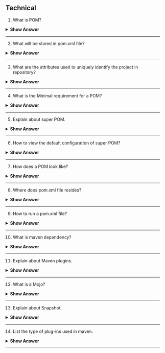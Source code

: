 ## Technical

1. What is POM?

<details><summary><b> Show Answer </b></summary>

- Project Object Model -Which is a fundamental unit of work in maven.
- Which resides in the base directory of the project as pom.xml file.

</details>

---

2. What will be stored in pom.xml file?

<details><summary><b> Show Answer </b></summary>

- pom.xml file will store the project structure and instructions for maven to build the project such as dependencies, source code,plugins, goals 
  etc.

</details>

---


3. What are the attributes used to uniquely identify the project in repository?


<details><summary><b> Show Answer </b></summary>

- The project group(groupId), name(artifactId) and its version- these attributes need to decided before creating a POM to identify the project.


</details>

---

4. What is the Minimal requirement for a POM?

<details><summary><b> Show Answer </b></summary>

- Project root
- Model version
- groupId
- artifactId
- version

</details>

---

5. Explain about super POM.

<details><summary><b> Show Answer </b></summary>

- It is the maven's default POM.All POMs inherited from base or parent POM called Super POM.
- Which contains values inherited by default.

</details>

---

6. How to view the default configuration of super POM?

<details><summary><b> Show Answer </b></summary>

- By running the command ` mvn help:effective-pom ` we can view the default configuration of super POM.

</details>

---

7. How does a POM look like?

<details><summary><b> Show Answer </b></summary>


``` java
<project>
  <modelVersion>4.0.0</modelVersion>
  <groupId>com.mycompany.app</groupId>
  <artifactId>my-app</artifactId>
  <version>1</version>
</project>
```

</details>

---

8. Where does pom.xml file resides?

<details><summary><b> Show Answer </b></summary>

- pom.xml file resides in `projects root-folder`.

</details>

---

9. How to run a pom.xml file?

<details><summary><b> Show Answer </b></summary>

- to run a pom.xml file `right-click the pom. xml file and select Run As Maven build`.

</details>

---

10. What is maven dependency?

<details><summary><b> Show Answer </b></summary>

- A project should have dependency to compile, build, test and run , which is collectively present in pom.xml file.

</details>

---

11. Explain about Maven plugins.

<details><summary><b> Show Answer </b></summary>
  
  - Any action performed on a project is implemented as a maven plugin.
  - whcih is used to create jar files, create war files, compile code, unit test code, create project documentation etc.
  
</details>

---

12. What is a Mojo?

<details><summary><b> Show Answer </b></summary>
  
 - It is a goal in maven, a plug-in can have any number of goals.
 - Which specifies the metadata about the goal. The goal name, which phase of lifecycle it fits in and parameters its excepcting.
 
</details>

---

13. Explain about Snapshot.

<details><summary><b> Show Answer </b></summary>

- It is a kind of version specifies the current development copy.
- It checks for new snapshot version in a remote repository for every build.
- It will automatically fetch for the new version during each build.

</details>

---

14. List the type of plug-ins used in maven.

<details><summary><b> Show Answer </b></summary>
  
- **Build plugins**-which is executed during the build and they should be configured in the <build/> from the POM.
- **Reporting plugins**-which is executed during the site generation and they should be configured in the <reporting/> from the POM.
  
 </details>
 
 ---
  
  





